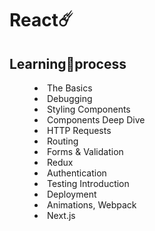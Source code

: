 # <a>React☄️</a>

<h2>Learning💙process</h2>

<menu>
	<li>The Basics</li>
	<li>Debugging</li>
	<li>Styling Components</li>
	<li>Components Deep Dive</li>
	<li>HTTP Requests</li>
	<li>Routing</li>
	<li>Forms & Validation</li>
	<li>Redux</li>
	<li>Authentication</li>
	<li>Testing Introduction</li>
	<li>Deployment</li>
	<li>Animations, Webpack</li>
	<li>Next.js</li>
</menu>
